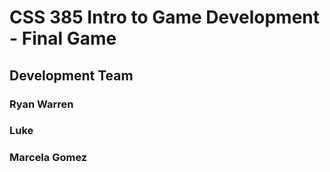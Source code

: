 # CSS 385 Intro to Game Development - Final Game
<h2> Development Team</2>
<h3> Ryan Warren </3>
<h3> Luke </3>
<h3> Marcela Gomez </3>
